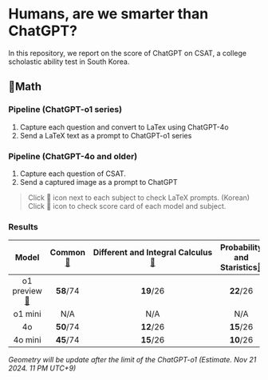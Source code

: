 # Humans, are we smarter than ChatGPT?

In this repository, we report on the score of ChatGPT on CSAT, a college scholastic ability test in South Korea.

## 🔢Math
### Pipeline (ChatGPT-o1 series)
1. Capture each question and convert to LaTex using ChatGPT-4o  
2. Send a LaTeX text as a prompt to ChatGPT-o1 series
### Pipeline (ChatGPT-4o and older)
1. Capture each question of CSAT.  
2. Send a captured image as a prompt to ChatGPT

> Click 📄 icon next to each subject to check LaTeX prompts. (Korean)  
> Click 📑 icon to check score card of each model and subject.


### Results
|Model|Common[📄](./prompts/1.Math_common.txt)|Different and Integral Calculus[📄](./prompts/1.Math_Different_and_integral_Calculus.txt)|Probability and Staristics[📄](./prompts/1.Math_Probability_and_Staristics.txt)|Geometry|
|:---:|:---:|:---:|:---:|:---:|
|o1 preview[📑](./results/o1-preview.md)|**58**/74|**19**/26|**22**/26|N/A|
|o1 mini|N/A|N/A|N/A|N/A|
|4o|**50**/74|**12**/26|**15**/26|N/A|
|4o mini|**45**/74|**15**/26|**10**/26|N/A|

*Geometry will be update after the limit of the ChatGPT-o1 (Estimate. Nov 21 2024. 11 PM UTC+9)* 
